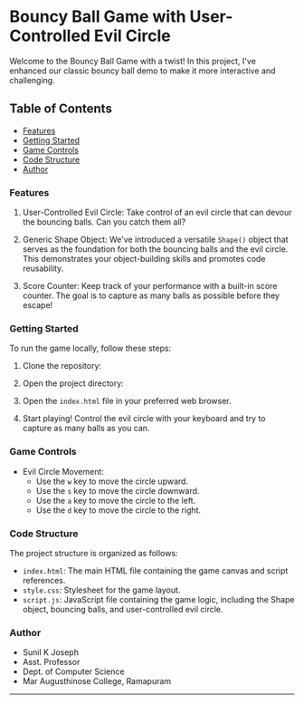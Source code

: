 # Bouncy Ball Game with User-Controlled Evil Circle

Welcome to the Bouncy Ball Game with a twist! In this project, I've enhanced our classic bouncy ball demo to make it more interactive and challenging.

## Table of Contents

- [Features](#features)
- [Getting Started](#getting-started)
- [Game Controls](#game-controls)
- [Code Structure](#code-structure)
- [Author](#author)

### Features

1. User-Controlled Evil Circle: Take control of an evil circle that can devour the bouncing balls. Can you catch them all?

2. Generic Shape Object: We've introduced a versatile `Shape()` object that serves as the foundation for both the bouncing balls and the evil circle. This demonstrates your object-building skills and promotes code reusability.

3. Score Counter: Keep track of your performance with a built-in score counter. The goal is to capture as many balls as possible before they escape!

### Getting Started

To run the game locally, follow these steps:

1. Clone the repository:

2. Open the project directory:

3. Open the `index.html` file in your preferred web browser.

4. Start playing! Control the evil circle with your keyboard and try to capture as many balls as you can.

### Game Controls

- Evil Circle Movement:
    - Use the `w` key to move the circle upward.
    - Use the `s` key to move the circle downward.
    - Use the `a` key to move the circle to the left.
    - Use the `d` key to move the circle to the right.

### Code Structure

The project structure is organized as follows:

- `index.html`: The main HTML file containing the game canvas and script references.
- `style.css`: Stylesheet for the game layout.
- `script.js`: JavaScript file containing the game logic, including the Shape object, bouncing balls, and user-controlled evil circle.

### Author

- Sunil K Joseph
- Asst. Professor
- Dept. of Computer Science
- Mar Augusthinose College, Ramapuram

---

